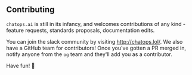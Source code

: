 ## Contributing

`chatops.ai` is still in its infancy, and welcomes contributions of any kind - feature requests, standards proposals, documentation edits. 

You can join the slack community by visiting http://chatops.lol/. We also have a GitHub team for contributors! Once you've gotten a PR merged in, notify anyone from the `og` team and they'll add you as a contributor.

Have fun! 🤖
